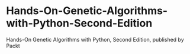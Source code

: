 # Hands-On-Genetic-Algorithms-with-Python-Second-Edition
Hands-On Genetic Algorithms with Python, Second Edition, published by Packt
